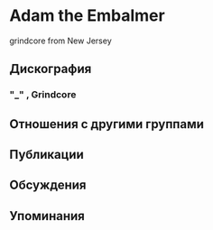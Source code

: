 # Adam the Embalmer

grindcore from New Jersey

## Дискография

### "_" , Grindcore




## Отношения с другими группами


## Публикации


## Обсуждения


## Упоминания

